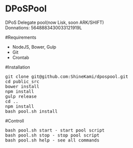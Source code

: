 # DPoSPool
DPoS Delegate pool(now Lisk, soon ARK/SHIFT)
<br>
Donnations: 5648883430033121919L

#Requirements

- NodeJS, Bower, Gulp<br>
- Git<br>
- Crontab<br>

#Installation

<pre>
git clone git@github.com:ShineKami/dpospool.git
cd public_src
bower install
npm install
gulp release
cd ..
npm install
bash pool.sh install
</pre>

#Controll

<pre>
bash pool.sh start - start pool script
bash pool.sh stop - stop pool script
bash pool.sh help - see all commands
</pre>
